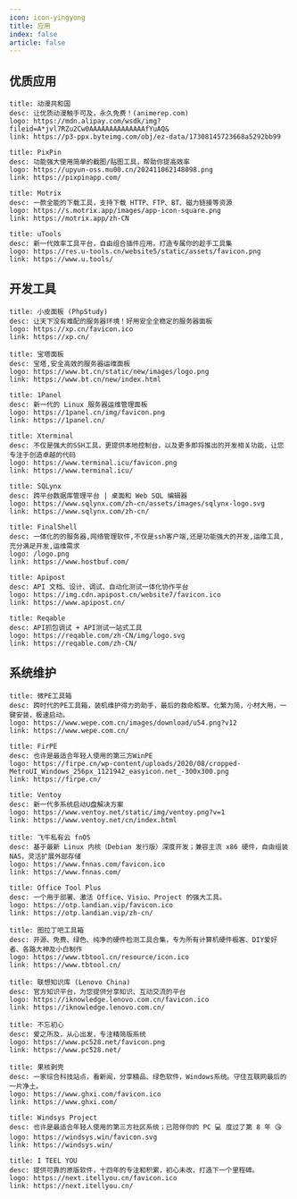 ```yaml
---
icon: icon-yingyong
title: 应用
index: false
article: false
---
```


## 优质应用

```component VPCard
title: 动漫共和国
desc: 让优质动漫触手可及，永久免费！(animerep.com)
logo: https://mdn.alipay.com/wsdk/img?fileid=A*jvl7RZu2Cw0AAAAAAAAAAAAAAfYuAQ&
link: https://p3-ppx.byteimg.com/obj/ez-data/17308145723668a5292bb99
```

```component VPCard
title: PixPin
desc: 功能强大使用简单的截图/贴图工具，帮助你提高效率
logo: https://upyun-oss.mu00.cn/202411062148098.png
link: https://pixpinapp.com/
```

```component VPCard
title: Motrix
desc: 一款全能的下载工具，支持下载 HTTP、FTP、BT、磁力链接等资源
logo: https://s.motrix.app/images/app-icon-square.png
link: https://motrix.app/zh-CN
```

```component VPCard
title: uTools
desc: 新一代效率工具平台，自由组合插件应用，打造专属你的趁手工具集
logo: https://res.u-tools.cn/website5/static/assets/favicon.png
link: https://www.u.tools/
```

## 开发工具

```component VPCard
title: 小皮面板 (PhpStudy)
desc: 让天下没有难配的服务器环境！好用安全全稳定的服务器面板
logo: https://xp.cn/favicon.ico
link: https://xp.cn/
```

```component VPCard
title: 宝塔面板
desc: 宝塔,安全高效的服务器运维面板
logo: https://www.bt.cn/static/new/images/logo.png
link: https://www.bt.cn/new/index.html
```

```component VPCard
title: 1Panel
desc: 新一代的 Linux 服务器运维管理面板
logo: https://1panel.cn/img/favicon.png
link: https://1panel.cn/
```

```component VPCard
title: Xterminal
desc: 不仅是强大的SSH工具，更提供本地控制台，以及更多即将推出的开发相关功能，让您专注于创造卓越的代码
logo: https://www.terminal.icu/favicon.png
link: https://www.terminal.icu/
```

```component VPCard
title: SQLynx
desc: 跨平台数据库管理平台 | 桌面和 Web SQL 编辑器
logo: https://www.sqlynx.com/zh-cn/assets/images/sqlynx-logo.svg
link: https://www.sqlynx.com/zh-cn/
```

```component VPCard
title: FinalShell
desc: 一体化的的服务器,网络管理软件,不仅是ssh客户端,还是功能强大的开发,运维工具,充分满足开发,运维需求
logo: /logo.png
link: https://www.hostbuf.com/
```

```component VPCard
title: Apipost
desc: API 文档、设计、调试、自动化测试一体化协作平台
logo: https://img.cdn.apipost.cn/website7/favicon.ico
link: https://www.apipost.cn/
```

```component VPCard
title: Reqable
desc: API抓包调试 + API测试一站式工具
logo: https://reqable.com/zh-CN/img/logo.svg
link: https://reqable.com/zh-CN/
```

## 系统维护

```component VPCard
title: 微PE工具箱
desc: 跨时代的PE工具箱，装机维护得力的助手，最后的救命稻草。化繁为简，小材大用，一键安装，极速启动。
logo: https://www.wepe.com.cn/images/download/u54.png?v12
link: https://www.wepe.com.cn/
```

```component VPCard
title: FirPE
desc: 也许是最适合年轻人使用的第三方WinPE
logo: https://firpe.cn/wp-content/uploads/2020/08/cropped-MetroUI_Windows_256px_1121942_easyicon.net_-300x300.png
link: https://firpe.cn/
```

```component VPCard
title: Ventoy
desc: 新一代多系统启动U盘解决方案
logo: https://www.ventoy.net/static/img/ventoy.png?v=1
link: https://www.ventoy.net/cn/index.html
```

```component VPCard
title: 飞牛私有云 fnOS
desc: 基于最新 Linux 内核（Debian 发行版）深度开发；兼容主流 x86 硬件，自由组装 NAS，灵活扩展外部存储
logo: https://www.fnnas.com/favicon.ico
link: https://www.fnnas.com/
```

```component VPCard
title: Office Tool Plus
desc: 一个用于部署、激活 Office、Visio、Project 的强大工具。
logo: https://otp.landian.vip/favicon.ico
link: https://otp.landian.vip/zh-cn/
```

```component VPCard
title: 图拉丁吧工具箱
desc: 开源、免费、绿色、纯净的硬件检测工具合集，专为所有计算机硬件极客、DIY爱好者、各路大神及小白制作
logo: https://www.tbtool.cn/resource/icon.ico
link: https://www.tbtool.cn/
```

```component VPCard
title: 联想知识库 (Lenovo China)
desc: 官方知识平台，为您提供分享知识、互动交流的平台
logo: https://iknowledge.lenovo.com.cn/favicon.ico
link: https://iknowledge.lenovo.com.cn/
```

```component VPCard
title: 不忘初心
desc: 爱之所及，从心出发，专注精简版系统
logo: https://www.pc528.net/favicon.png
link: https://www.pc528.net/
```

```component VPCard
title: 果核剥壳
desc: 一家综合科技站点，看新闻，分享精品、绿色软件，Windows系统。守住互联网最后的一片净土。
logo: https://www.ghxi.com/favicon.ico
link: https://www.ghxi.com/
```

```component VPCard
title: Windsys Project
desc: 也许是最适合年轻人使用的第三方社区系统；已陪伴你的 PC 💻 度过了第 8 年 😘
logo: https://windsys.win/favicon.svg
link: https://windsys.win/
```

```component VPCard
title: I TEEL YOU
desc: 提供可靠的原版软件，十四年的专注和积累，初心未改，打造下一个里程碑。
logo: https://next.itellyou.cn/favicon.ico
link: https://next.itellyou.cn/
```
